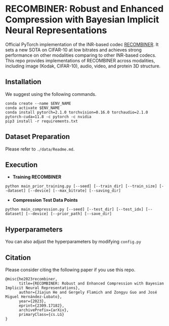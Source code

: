 ﻿# RECOMBINER: Robust and Enhanced Compression with Bayesian Implicit Neural Representations

Official PyTorch implementation of the INR-based codec [RECOMBINER](https://arxiv.org/abs/2309.17182). It sets a new SOTA on CIFAR-10 at low bitrates and achieves strong performance on other modalities comparing to other INR-based codecs. This repo provides implementations of RECOMBINER across modalities, including image (Kodak, CIFAR-10), audio, video, and protein 3D structure. 


## Installation

We suggest using the following commands.

```
conda create --name $ENV_NAME
conda activate $ENV_NAME
conda install pytorch=2.1.0 torchvision=0.16.0 torchaudio=2.1.0 pytorch-cuda=11.8 -c pytorch -c nvidia
pip3 install -r requirements.txt
```


## Dataset Preparation

Please refer to ```./data/Readme.md```.


## Execution

- **Training RECOMBINER**


 
```
python main_prior_training.py [--seed] [--train_dir] [--train_size] [--dataset] [--device] [--max_bitrate] [--saving_dir]
```

- **Compression Test Data Points**

```
python main_compression.py [--seed] [--test_dir] [--test_idx] [--dataset] [--device] [--prior_path] [--save_dir]
```

## Hyperparameters
You can also adjust the hyperparameters by modifying ```config.py```

## Citation
Please consider citing the following paper if you use this repo.
```
@misc{he2023recombiner,
      title={RECOMBINER: Robust and Enhanced Compression with Bayesian Implicit Neural Representations}, 
      author={Jiajun He and Gergely Flamich and Zongyu Guo and José Miguel Hernández-Lobato},
      year={2023},
      eprint={2309.17182},
      archivePrefix={arXiv},
      primaryClass={cs.LG}
}
```
